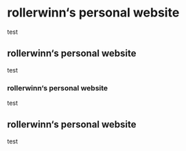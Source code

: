 # rollerwinn‘s personal website
test 
## rollerwinn‘s personal website
test
### rollerwinn‘s personal website
test
## rollerwinn‘s personal website
test


